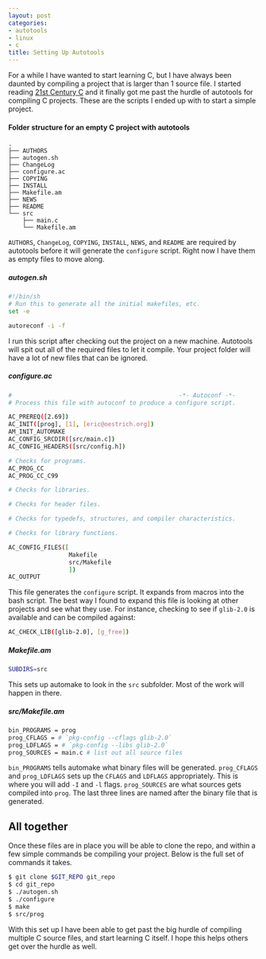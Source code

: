```yaml
---
layout: post
categories:
- autotools
- linux
- c
title: Setting Up Autotools
---
```


For a while I have wanted to start learning C, but I have always been daunted by compiling a project that is larger than 1 source file. I started reading [21st Century C][century-c] and it finally got me past the hurdle of autotools for compiling C projects. These are the scripts I ended up with to start a simple project.

#### Folder structure for an empty C project with autotools

```
.
├── AUTHORS
├── autogen.sh
├── ChangeLog
├── configure.ac
├── COPYING
├── INSTALL
├── Makefile.am
├── NEWS
├── README
└── src
    ├── main.c
    └── Makefile.am
```

`AUTHORS`, `ChangeLog`, `COPYING`, `INSTALL`, `NEWS`, and `README` are required by autotools before it will generate the `configure` script. Right now I have them as empty files to move along.

##### autogen.sh

```bash
#!/bin/sh
# Run this to generate all the initial makefiles, etc.
set -e

autoreconf -i -f
```

I run this script after checking out the project on a new machine. Autotools will spit out all of the required files to let it compile. Your project folder will have a lot of new files that can be ignored.

##### configure.ac

```bash
#                                               -*- Autoconf -*-
# Process this file with autoconf to produce a configure script.

AC_PREREQ([2.69])
AC_INIT([prog], [1], [eric@oestrich.org])
AM_INIT_AUTOMAKE
AC_CONFIG_SRCDIR([src/main.c])
AC_CONFIG_HEADERS([src/config.h])

# Checks for programs.
AC_PROG_CC
AC_PROG_CC_C99

# Checks for libraries.

# Checks for header files.

# Checks for typedefs, structures, and compiler characteristics.

# Checks for library functions.

AC_CONFIG_FILES([
                 Makefile
                 src/Makefile
                 ])
AC_OUTPUT
```

This file generates the `configure` script. It expands from macros into the bash script. The best way I found to expand this file is looking at other projects and see what they use. For instance, checking to see if `glib-2.0` is available and can be compiled against:

```bash
AC_CHECK_LIB([glib-2.0], [g_free])
```

##### Makefile.am

```bash
SUBDIRS=src
```

This sets up automake to look in the `src` subfolder. Most of the work will happen in there.

##### src/Makefile.am

```bash
bin_PROGRAMS = prog
prog_CFLAGS = # `pkg-config --cflags glib-2.0`
prog_LDFLAGS = # `pkg-config --libs glib-2.0`
prog_SOURCES = main.c # list out all source files
```

`bin_PROGRAMS` tells automake what binary files will be generated. `prog_CFLAGS` and `prog_LDFLAGS` sets up the `CFLAGS` and `LDFLAGS` appropriately. This is where you will add `-I` and `-l` flags. `prog_SOURCES` are what sources gets compiled into `prog`. The last three lines are named after the binary file that is generated.

## All together

Once these files are in place you will be able to clone the repo, and within a few simple commands be compiling your project. Below is the full set of commands it takes.

```bash
$ git clone $GIT_REPO git_repo
$ cd git_repo
$ ./autogen.sh
$ ./configure
$ make
$ src/prog
```

With this set up I have been able to get past the big hurdle of compiling multiple C source files, and start learning C itself. I hope this helps others get over the hurdle as well.

[century-c]: http://shop.oreilly.com/product/0636920033677.do
